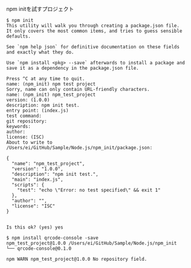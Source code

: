 npm initを試すプロジェクト

    $ npm init
    This utility will walk you through creating a package.json file.
    It only covers the most common items, and tries to guess sensible defaults.

    See `npm help json` for definitive documentation on these fields
    and exactly what they do.

    Use `npm install <pkg> --save` afterwards to install a package and
    save it as a dependency in the package.json file.

    Press ^C at any time to quit.
    name: (npm_init) npm test project
    Sorry, name can only contain URL-friendly characters.
    name: (npm_init) npm_test_project
    version: (1.0.0) 
    description: npm init test.
    entry point: (index.js) 
    test command: 
    git repository: 
    keywords: 
    author: 
    license: (ISC) 
    About to write to /Users/ei/GitHub/Sample/Node.js/npm_init/package.json:

    {
      "name": "npm_test_project",
      "version": "1.0.0",
      "description": "npm init test.",
      "main": "index.js",
      "scripts": {
        "test": "echo \"Error: no test specified\" && exit 1"
      },
      "author": "",
      "license": "ISC"
    }


    Is this ok? (yes) yes

    $ npm install qrcode-console -save
    npm_test_project@1.0.0 /Users/ei/GitHub/Sample/Node.js/npm_init
    └── qrcode-console@0.1.0 

    npm WARN npm_test_project@1.0.0 No repository field.